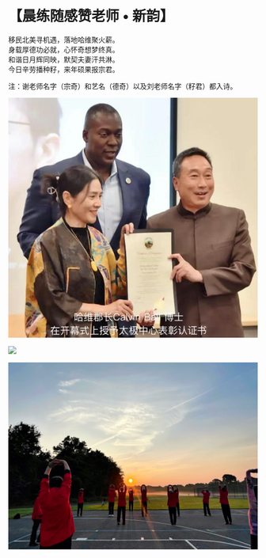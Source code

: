 # 【晨练随感赞老师 • 新韵】

移民北美寻机遇，落地哈维聚火薪。  
身载厚德功必就，心怀奇想梦终真。  
和谐日月辉同映，默契夫妻汗共淋。  
今日辛劳播种籽，来年硕果报宗君。  

注：谢老师名字（宗奇）和艺名（德奇）以及刘老师名字（籽君）都入诗。

![](21_1.jpg)

![](21_2.jpg)

![](21_3.jpg)
